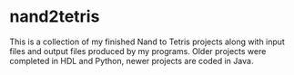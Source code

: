 # nand2tetris

This is a collection of my finished Nand to Tetris projects along with input files and output files produced by my programs.
Older projects were completed in HDL and Python, newer projects are coded in Java.
